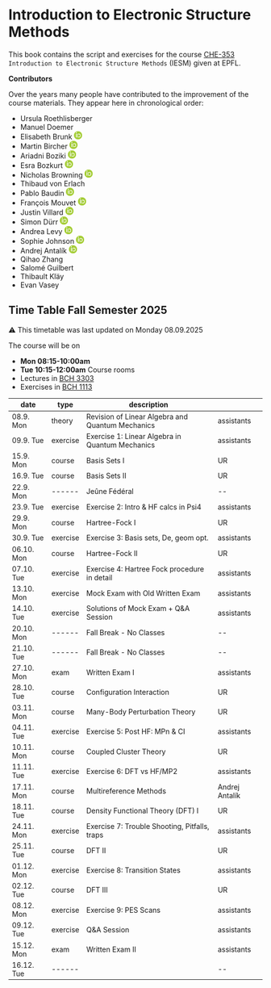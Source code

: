 Introduction to Electronic Structure Methods
==============================================

This book contains the script and exercises for the course [CHE-353](https://edu.epfl.ch/coursebook/en/introduction-to-electronic-structure-methods-CH-353)  `Introduction to Electronic Structure Methods` (IESM) given at EPFL. 

**Contributors**

Over the years many people have contributed to the improvement of the course materials. They appear here in chronological order:

* Ursula Roethlisberger
* Manuel Doemer 
* Elisabeth Brunk [![Orcid](./images/orcid.png)]( https://orcid.org/0000-0001-8578-8658) 
* Martin Bircher [![Orcid](./images/orcid.png)]( https://orcid.org/0000-0002-6905-3130)
* Ariadni Boziki [![Orcid](./images/orcid.png)]( https://orcid.org/0000-0002-2347-8993)
* Esra Bozkurt [![Orcid](./images/orcid.png)]( https://orcid.org/0000-0001-8492-1162)
* Nicholas Browning  [![Orcid](./images/orcid.png)]( https://orcid.org/0000-0002-7859-6495)
* Thibaud von Erlach 
* Pablo Baudin [![Orcid](./images/orcid.png)]( https://orcid.org/0000-0001-7233-645X)
* François Mouvet [![Orcid](./images/orcid.png)](https://orcid.org/0000-0002-0416-2598)
* Justin Villard [![Orcid](./images/orcid.png)]( https://orcid.org/0000-0003-4606-319X)
* Simon Dürr  [![Orcid](./images/orcid.png)]( https://orcid.org/0000-0002-4304-8106)
* Andrea Levy [![Orcid](./images/orcid.png)]( https://orcid.org/0000-0003-1255-859X)
* Sophie Johnson [![Orcid](./images/orcid.png)]( https://orcid.org/0000-0003-4207-4350)
* Andrej Antalík [![Orcid](./images/orcid.png)]( https://orcid.org/0000-0002-8422-8410)
* Qihao Zhang
* Salomé Guilbert
* Thibault Kläy
* Evan Vasey

## Time Table Fall Semester 2025
⚠️ This timetable was last updated on Monday 08.09.2025

The course will be on
* **Mon 08:15-10:00am**
* **Tue 10:15-12:00am**
Course rooms
* Lectures in [BCH 3303](https://plan.epfl.ch/?room==BCH%203303)
* Exercises in [BCH 1113](https://plan.epfl.ch/?room==BCH%201113)
  
| date            | type     | description                                               |               |
|-----------------|----------|-----------------------------------------------------------|---------------|
| 08.9. Mon       |  theory  | Revision of Linear Algebra and Quantum Mechanics          |   assistants  |
| 09.9. Tue       | exercise | Exercise 1: Linear Algebra in Quantum Mechanics           |   assistants  |
| 15.9. Mon       |  course  | Basis Sets I                                              |       UR      |
| 16.9. Tue       |  course  | Basis Sets II                                             |       UR      |
| 22.9. Mon       |  ------  | Jeûne Fédéral                                             |       --      |
| 23.9. Tue       | exercise | Exercise 2: Intro & HF calcs in Psi4                      |   assistants  |
| 29.9. Mon       |  course  | Hartree-Fock I                                            |       UR      |
| 30.9. Tue       | exercise | Exercise 3:  Basis sets, De, geom opt.                    |   assistants  |
| 06.10. Mon      |  course  | Hartree-Fock II                                           |       UR      |
| 07.10. Tue      | exercise | Exercise 4: Hartree Fock procedure in detail              |   assistants  |
| 13.10. Mon      | exercise | Mock Exam with Old Written Exam                           |   assistants  |
| 14.10. Tue      | exercise | Solutions of Mock Exam + Q&A Session                      |   assistants  |
| 20.10. Mon      |  ------  | Fall Break - No Classes                                   |       --      |
| 21.10. Tue      |  ------  | Fall Break - No Classes                                   |       --      |
| 27.10. Mon      |   exam   | Written Exam I                                            |   assistants  |
| 28.10. Tue      |  course  | Configuration Interaction                                 |       UR      |
| 03.11. Mon      |  course  | Many-Body Perturbation Theory                             |       UR      |
| 04.11. Tue      | exercise | Exercise 5: Post HF: MPn & CI                             |   assistants  |
| 10.11. Mon      |  course  | Coupled Cluster Theory                                    |       UR      |
| 11.11. Tue      | exercise | Exercise 6: DFT vs HF/MP2                                 |   assistants  |
| 17.11. Mon      |  course  | Multireference Methods                                    | Andrej Antalík|
| 18.11. Tue      |  course  | Density Functional Theory (DFT) I                         |       UR      |
| 24.11. Mon      | exercise | Exercise 7: Trouble Shooting, Pitfalls, traps             |   assistants  |
| 25.11. Tue      |  course  | DFT II                                                    |       UR      |
| 01.12. Mon      | exercise | Exercise 8: Transition States                             |   assistants  |
| 02.12. Tue      |  course  | DFT III                                                   |       UR      |
| 08.12. Mon      | exercise | Exercise 9: PES Scans                                     |   assistants  |
| 09.12. Tue      | exercise | Q&A Session                                               |   assistants  |
| 15.12. Mon      |   exam   | Written Exam II                                           |   assistants  |
| 16.12. Tue      |  ------  |                                                           |       --      |
